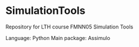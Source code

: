 # SimulationTools
Repository for LTH course FMNN05 Simulation Tools

Language: Python
Main package: Assimulo
